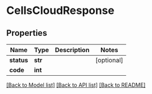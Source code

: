 # CellsCloudResponse

## Properties
Name | Type | Description | Notes
------------ | ------------- | ------------- | -------------
**status** | **str** |  | [optional] 
**code** | **int** |  | 

[[Back to Model list]](../README.md#documentation-for-models) [[Back to API list]](../README.md#documentation-for-api-endpoints) [[Back to README]](../README.md)


